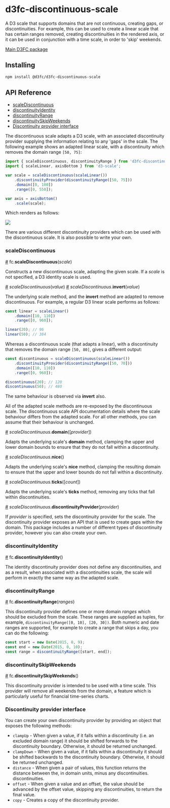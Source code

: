 # d3fc-discontinuous-scale

A D3 scale that supports domains that are not continuous, creating gaps, or discontinuities. For example, this can be used to create a linear scale that has certain ranges removed, creating discontinuities in the rendered axis, or it can be used in conjunction with a time scale, in order to 'skip' weekends.

[Main D3FC package](https://github.com/d3fc/d3fc)

## Installing

```bash
npm install @d3fc/d3fc-discontinuous-scale
```

## API Reference

* [scaleDiscontinuous](#scaleDiscontinuous)
* [discontinuityIdentity](#discontinuityIdentity)
* [discontinuityRange](#discontinuityRange)
* [discontinuitySkipWeekends](#discontinuitySkipWeekends)
* [Discontinuity provider interface](#discontinuity-provider-interface)

The discontinuous scale adapts a D3 scale, with an associated discontinuity provider supplying the information relating to any 'gaps' in the scale. The following example shows an adapted linear scale, with a discontinuity which removes the domain range `[50, 75]`:

```javascript
import { scaleDiscontinuous, discontinuityRange } from 'd3fc-discontinuous-scale';
import { scaleLinear, axisBottom } from 'd3-scale';

var scale = scaleDiscontinuous(scaleLinear())
    .discontinuityProvider(discontinuityRange([50, 75]))
    .domain([0, 100])
    .range([0, 550]);

var axis = axisBottom()
    .scale(scale);
```

Which renders as follows:

![](discontinuous-scale.png)

There are various different discontinuity providers which can be used with the discontinuous scale. It is also possible to write your own.

### scaleDiscontinuous

<a name="scaleDiscontinuous" href="#scaleDiscontinuous">#</a> fc.**scaleDiscontinuous**(*scale*)

Constructs a new discontinuous scale, adapting the given scale. If a *scale* is not specified, a D3 identity scale is used.

<a name="scaleDiscontinuous_" href="#scaleDiscontinuous_">#</a> *scaleDiscontinuous*(*value*)
<a name="scaleDiscontinuous_invert" href="#scaleDiscontinuous_invert">#</a> *scaleDiscontinuous*.**invert**(*value*)

The underlying scale method, and the **invert** method are adapted to remove discontinuous. For example, a regular D3 linear scale performs as follows:

```javascript
const linear = scaleLinear()
    .domain([10, 110])
    .range([0, 960]);

linear(20); // 96
linear(50); // 384
```

Whereas a discontinuous scale (that adapts a linear), with a discontinuity that removes the domain range `[50, 80]`, gives a different output:

```javascript
const discontinuous = scaleDiscontinuous(scaleLinear())
    .discontinuityProvider(discontinuityRange([50, 70]))
    .domain([10, 110])
    .range([0, 960]);

discontinuous(20); // 120
discontinuous(50); // 480
```

The same behaviour is observed via **invert** also.

All of the adapted scale methods are re-exposed by the discontinuous scale. The discontinuous scale API documentation details where the scale behaviour differs from the adapted scale. For all other methods, you can assume that their behaviour is unchanged.

<a name="scaleDiscontinuous_domain" href="#scaleDiscontinuous_domain">#</a> *scaleDiscontinuous*.**domain**([*provider*])

Adapts the underlying scale's **domain** method, clamping the upper and lower domain bounds to ensure that they do not fall within a discontinuity.

<a name="scaleDiscontinuous_nice" href="#scaleDiscontinuous_nice">#</a> *scaleDiscontinuous*.**nice**()

Adapts the underlying scale's **nice** method, clamping the resulting domain to ensure that the upper and lower bounds do not fall within a discontinuity.

<a name="scaleDiscontinuous_ticks" href="#scaleDiscontinuous_ticks">#</a> *scaleDiscontinuous*.**ticks**([*count*])

Adapts the underlying scale's **ticks** method, removing any ticks that fall within discontinuities.

<a name="scaleDiscontinuous_discontinuityProvider" href="#scaleDiscontinuous_discontinuityProvider">#</a> *scaleDiscontinuous*.**discontinuityProvider**(*provider*)

If *provider* is specified, sets the discontinuity provider for the scale. The discontinuity provider exposes an API that is used to create gaps within the domain. This package includes a number of different types of discontinuity provider, however you can also create your own.

### discontinuityIdentity

<a name="discontinuityIdentity" href="#discontinuityIdentity">#</a> fc.**discontinuityIdentity**()

The identity discontinuity provider does not define any discontinuities, and as a result, when associated with a discontinuities scale, the scale will perform in exactly the same way as the adapted scale.

### discontinuityRange

<a name="discontinuityRange" href="#discontinuityRange">#</a> fc.**discontinuityRange**(*ranges*)

This discontinuity provider defines one or more domain *ranges* which should be excluded from the scale. These ranges are supplied as tuples, for example, `discontinuityRange([0, 10], [20, 30])`. Both numeric and date ranges are supported, for example to create a range that skips a day, you can do the following:

```javascript
const start = new Date(2015, 0, 9);
const end = new Date(2015, 0, 10);
const range = discontinuityRange([start, end]);
```

### discontinuitySkipWeekends

<a name="discontinuitySkipWeekends" href="#discontinuitySkipWeekends">#</a> fc.**discontinuitySkipWeekends**()

This discontinuity provider is intended to be used with a time scale. This provider will remove all weekends from the domain, a feature which is particularly useful for financial time-series charts.

### Discontinuity provider interface

You can create your own discontinuity provider by providing an object that exposes the following methods:

 + `clampUp` - When given a value, if it falls within a discontinuity (i.e. an excluded domain range) it should be shifted forwards to the discontinuity boundary. Otherwise, it should be returned unchanged.
 + `clampDown` - When given a value, if it falls within a discontinuity it should be shifted backwards to the discontinuity boundary. Otherwise, it should be returned unchanged.
 + `distance` - When given a pair of values, this function returns the distance between the, in domain units, minus any discontinuities.
 discontinuities.
 + `offset` - When given a value and an offset, the value should be advanced by the offset value, skipping any discontinuities, to return the final value.
 + `copy` - Creates a copy of the discontinuity provider.
